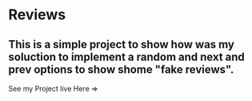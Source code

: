 # Reviews
## This is a simple project to show how was my soluction to implement a random and next and prev options to show shome "fake reviews".

See my Project live Here => [](https://github.com/anselmoeller/Reviews.git)
